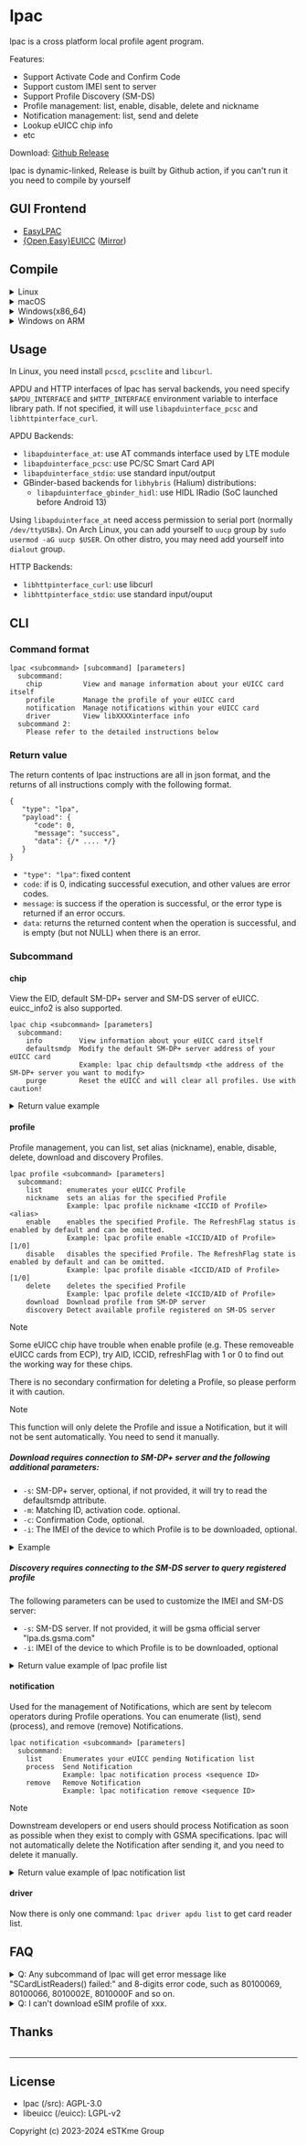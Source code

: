 # lpac

lpac is a cross platform local profile agent program.

Features:

- Support Activate Code and Confirm Code
- Support custom IMEI sent to server
- Support Profile Discovery (SM-DS)
- Profile management: list, enable, disable, delete and nickname
- Notification management: list, send and delete
- Lookup eUICC chip info
- etc

Download:
[Github Release](https://github.com/estkme-group/lpac/releases/latest)

lpac is dynamic-linked, Release is built by Github action, if you can't run it you need to compile by yourself

## GUI Frontend

- [EasyLPAC](https://github.com/creamlike1024/EasyLPAC)
- [{Open,Easy}EUICC](https://gitea.angry.im/PeterCxy/OpenEUICC) ([Mirror](https://github.com/estkme-group/openeuicc))

## Compile

<details>
<summary>Linux</summary>

- Debian/Ubuntu

```bash
sudo apt install build-essential cmake git g++ libpcsclite-dev libcurl4-openssl-dev
git clone --depth=1 https://github.com/estkme-group/lpac
cd lpac
./scripts/build.sh make
```

then execute `./output/lpac` to use.

- Droidian

Same as normal Debian/Ubuntu, however, in order to build the GBinder backends, you will need `libgbinder-dev`, `glib2.0-dev`, and you will have to set `-DLPAC_APDU_INTERFACE_GBINDER=ON` when invoking `cmake`.

</details>

<details>
<summary>macOS</summary>

- Install [Homebrew](https://brew.sh/).

```bash
git clone --depth=1 https://github.com/estkme-group/lpac
cd lpac
./scripts/build.sh make
```

</details>

<details>
<summary>Windows(x86_64)</summary>

Windows need prebuilt libcurl.dll, you can replace the download link to newest curl version.

- Build on Linux(MINGW)

```bash
sudo apt install build-essential cmake git g++ libpcsclite-dev libcurl4-openssl-dev gcc-mingw-w64 g++-mingw-w64
git clone --depth=1 https://github.com/estkme-group/lpac
cd lpac
./scripts/build.sh mingw
```

- Build on Windows(MSYS2)

```bash
pacman -S mingw-w64-x86_64-cmake mingw-w64-x86_64-gcc
git clone --depth=1 https://github.com/estkme-group/lpac
cd lpac
./scripts/build.sh mingw
```

- Build on Windows(Cygwin)

With `gcc-core` `gcc-g++` `make` `cmake` `unzip` `wget` installed

```bash
git clone --depth=1 https://github.com/estkme-group/lpac
cd lpac
./scripts/build.sh mingw
```

To run it outside Cygwin shell, you need copy `cygwin1.dll` to the program folder to distribute.
`cygwin1.dll` is located in `C:\cygwin64\bin\cygwin1.dll` (Default Cygwin installation location)

</details>

<details>
<summary>Windows on ARM</summary>

- Cross compile on Windows/Linux host(arm64,x86_64 and more architecture) with zig

Install [zig](https://ziglang.org/download/)

```bash
git clone --depth=1 https://github.com/estkme-group/lpac
cd lpac
./scripts/build.sh woa-zig
```

- Cross compile on Linux x86_64 host(GNU toolchain)

```bash
git clone --depth=1 https://github.com/estkme-group/lpac
cd lpac
./scripts/build.sh woa-mingw
```

- Build on Windows(MSYS2)

It is possible to build on **WoA devices** with [MSYS2 ARM64 Support](https://www.msys2.org/wiki/arm64/)

You may need to install `mingw-w64-clang-aarch64-cmake`, `mingw-w64-clang-aarch64-clang` and modify `cmake/linux-mingw64.cmake`(replace toolchain).

Download prebuilt curl dll is also needed. Refer to the previous compilation steps.

</details>

## Usage

In Linux, you need install `pcscd`, `pcsclite` and `libcurl`.

APDU and HTTP interfaces of lpac has serval backends, you need specify `$APDU_INTERFACE` and `$HTTP_INTERFACE` environment variable to interface library path. If not specified, it will use `libapduinterface_pcsc` and `libhttpinterface_curl`.

APDU Backends:

- `libapduinterface_at`: use AT commands interface used by LTE module
- `libapduinterface_pcsc`: use PC/SC Smart Card API
- `libapduinterface_stdio`: use standard input/output
- GBinder-based backends for `libhybris` (Halium) distributions:
  - `libapduinterface_gbinder_hidl`: use HIDL IRadio (SoC launched before Android 13)

Using `libapduinterface_at` need access permission to serial port (normally `/dev/ttyUSBx`). On Arch Linux, you can add yourself to `uucp` group by `sudo usermod -aG uucp $USER`. On other distro, you may need add yourself into `dialout` group.

HTTP Backends:

- `libhttpinterface_curl`: use libcurl
- `libhttpinterface_stdio`: use standard input/ouput

## CLI

### Command format

```plain
lpac <subcommand> [subcommand] [parameters]
  subcommand:
    chip          View and manage information about your eUICC card itself
    profile       Manage the profile of your eUICC card
    notification  Manage notifications within your eUICC card
    driver        View libXXXXinterface info
  subcommand 2:
    Please refer to the detailed instructions below
```

### Return value

The return contents of lpac instructions are all in json format, and the returns of all instructions comply with the following format.

```jsonc
{
   "type": "lpa",
   "payload": {
      "code": 0,
      "message": "success",
      "data": {/* .... */}
   }
}
```

- `"type": "lpa"`: fixed content
- `code`: if is 0, indicating successful execution, and other values are error codes.
- `message`: is success if the operation is successful, or the error type is returned if an error occurs.
- `data`: returns the returned content when the operation is successful, and is empty (but not NULL) when there is an error.

### Subcommand

#### chip

View the EID, default SM-DP+ server and SM-DS server of eUICC. euicc_info2 is also supported.

```plain
lpac chip <subcommand> [parameters]
  subcommand:
    info         View information about your eUICC card itself
    defaultsmdp  Modify the default SM-DP+ server address of your eUICC card
                 Example: lpac chip defaultsmdp <the address of the SM-DP+ server you want to modify>
    purge        Reset the eUICC and will clear all profiles. Use with caution!
```

<details>

<summary>Return value example</summary>

```json
{
  "type": "lpa",
  "payload": {
    "code": 0,
    "message": "success",
    "data": {
      "eidValue": "[EID]",
      "EuiccConfiguredAddresses": {
        "defaultDpAddress": null,
        "rootDsAddress": "testrootsmds.gsma.com"
      },
      "EUICCInfo2": {
        "profileVersion": "2.1.0",
        "svn": "2.2.0",
        "euiccFirmwareVer": "4.6.0",
        "extCardResource": {
          "installedApplication": 0,
          "freeNonVolatileMemory": 291666,
          "freeVolatileMemory": 5970
        },
        "uiccCapability": [
          "usimSupport",
          "isimSupport",
          "csimSupport",
          "akaMilenage",
          "akaCave",
          "akaTuak128",
          "akaTuak256",
          "gbaAuthenUsim",
          "gbaAuthenISim",
          "eapClient",
          "javacard",
          "multipleUsimSupport",
          "multipleIsimSupport"
        ],
        "ts102241Version": "9.2.0",
        "globalplatformVersion": "2.3.0",
        "rspCapability": [
          "additionalProfile",
          "testProfileSupport"
        ],
        "euiccCiPKIdListForVerification": [
          "81370f5125d0b1d408d4c3b232e6d25e795bebfb"
        ],
        "euiccCiPKIdListForSigning": [
          "81370f5125d0b1d408d4c3b232e6d25e795bebfb"
        ],
        "euiccCategory": null,
        "forbiddenProfilePolicyRules": [
          "pprUpdateControl",
          "ppr1"
        ],
        "ppVersion": "0.0.1",
        "sasAcreditationNumber": "GI-BA-UP-0419",
        "certificationDataObject": {
          "platformLabel": "1.2.840.1234567/myPlatformLabel",
          "discoveryBaseURL": "https://mycompany.com/myDLOARegistrar"
        }
      }
    }
  }
}
```

\* Starting from SGP.22 v2.1, `javacardVersion` is renamed to `ts102241Version` \
\*\* SGP.22 has been a typo, `sasAcreditationNumber` should be `sasAccreditationNumber`

</details>

#### profile

Profile management, you can list, set alias (nickname), enable, disable, delete, download and discovery Profiles.

```plain
lpac profile <subcommand> [parameters]
  subcommand:
    list      enumerates your eUICC Profile
    nickname  sets an alias for the specified Profile
              Example: lpac profile nickname <ICCID of Profile> <alias>
    enable    enables the specified Profile. The RefreshFlag status is enabled by default and can be omitted.
              Example: lpac profile enable <ICCID/AID of Profile> [1/0]
    disable   disables the specified Profile. The RefreshFlag state is enabled by default and can be omitted.
              Example: lpac profile disable <ICCID/AID of Profile> [1/0]
    delete    deletes the specified Profile
              Example: lpac profile delete <ICCID/AID of Profile>
    download  Download profile from SM-DP server
    discovery Detect available profile registered on SM-DS server
```

> [!NOTE]
> Some eUICC chip have trouble when enable profile (e.g. These removeable eUICC cards from ECP), try AID, ICCID, refreshFlag with 1 or 0 to find out the working way for these chips.

There is no secondary confirmation for deleting a Profile, so please perform it with caution.
> [!NOTE]
> This function will only delete the Profile and issue a Notification, but it will not be sent automatically. You need to send it manually.

##### Download requires connection to SM-DP+ server and the following additional parameters:

- `-s`: SM-DP+ server, optional, if not provided, it will try to read the defaultsmdp attribute.
- `-m`: Matching ID, activation code. optional.
- `-c`: Confirmation Code, optional.
- `-i`: The IMEI of the device to which Profile is to be downloaded, optional.

<details>

<summary>Example</summary>

```bash
./lpac profile download -s rsp.truphone.com -m "QR-G-5C-1LS-1W1Z9P7"
```

</details>

##### Discovery requires connecting to the SM-DS server to query registered profile

The following parameters can be used to customize the IMEI and SM-DS server:

- `-s`: SM-DS server. If not provided, it will be gsma official server "lpa.ds.gsma.com"
- `-i`: IMEI of the device to which Profile is to be downloaded, optional

<details>

<summary>Return value example of lpac profile list</summary>

```json
{
  "type": "lpa",
  "payload": {
    "code": 0,
    "message": "success",
    "data": [
      {
        "iccid": "89353...",
        "isdpAid": "A0000005591010FFFFFFFF8900001000",
        "profileState": "disabled",
        "profileNickname": null,
        "serviceProviderName": "Vodafone IE",
        "profileName": "Vodafone IE eSIM",
        "iconType": "png",
        "icon": "iVBO...",
        "profileClass": "operational"
      },
      {
        "iccid": "89012...",
        "isdpAid": "A0000005591010FFFFFFFF8900001100",
        "profileState": "disabled",
        "profileNickname": null,
        "serviceProviderName": "T-Mobile",
        "profileName": "CONVSIM5G_Adaptive",
        "iconType": "png",
        "icon": "iVBO...",
        "profileClass": "operational"
      },
      {
        "iccid": "89444...",
        "isdpAid": "A0000005591010FFFFFFFF8900001200",
        "profileState": "enabled",
        "profileNickname": null,
        "serviceProviderName": "BetterRoaming",
        "profileName": "BetterRoaming",
        "iconType": "none",
        "icon": null,
        "profileClass": "operational"
      },
      {
        "iccid": "89852...",
        "isdpAid": "A0000005591010FFFFFFFF8900001300",
        "profileState": "disabled",
        "profileNickname": null,
        "serviceProviderName": "Redtea Mobile",
        "profileName": "RedteaGO",
        "iconType": "none",
        "icon": null,
        "profileClass": "operational"
      }
    ]
  }
}
```

- `iccid`: ICCID of Profile
- `isdpAid`: Aid of Profile
- `profileState`: State of Profile, "Enabled" or "Disabled"
- `profileNickname`: Nickname of Profile
- `serviceProviderName`: Telecom operators of Profile
- `profileName`: Name of Profile
- `iconType`: Profile icon data struct, "none", "png", "jpg"
- `icon`: Profile icon data in base64
- `profileClass`: Type of Profile

</details>

#### notification

Used for the management of Notifications, which are sent by telecom operators during Profile operations. You can enumerate (list), send (process), and remove (remove) Notifications.

```plain
lpac notification <subcommand> [parameters]
  subcommand:
    list     Enumerates your eUICC pending Notification list
    process  Send Notification
             Example: lpac notification process <sequence ID>
    remove   Remove Notification
             Example: lpac notification remove <sequence ID>
```

> [!NOTE]
> Downstream developers or end users should process Notification as soon as possible when they exist to comply with GSMA specifications. lpac will not automatically delete the Notification after sending it, and you need to delete it manually.

<details>

<summary>Return value example of lpac notification list</summary>

```json
{
  "type": "lpa",
  "payload": {
    "code": 0,
    "message": "success",
    "data": [
      {
        "seqNumber": 178,
        "profileManagementOperation": "install",
        "notificationAddress": "rsp-eu.redteamobile.com",
        "iccid": "89852..."
      },
      {
        "seqNumber": 215,
        "profileManagementOperation": "disable",
        "notificationAddress": "cust-005-v4-prod-atl2.gdsb.net",
        "iccid": "89012..."
      },
      {
        "seqNumber": 216,
        "profileManagementOperation": "enable",
        "notificationAddress": "rsp.truphone.com",
        "iccid": "89444..."
      }
    ]
  }
}
```

- `seqNumber`: Sequence ID
- `profileManagementOperation`: Which operation generated this notification
- `notificationAddress`: Profile's notification reporting server address

</details>

#### driver

Now there is only one command: `lpac driver apdu list` to get card reader list.

## FAQ

<details>
<summary>Q: Any subcommand of lpac will get error message like "SCardListReaders() failed:" and 8-digits error code, such as 80100069, 80100066, 8010002E, 8010000F and so on.</summary>

A:

- 80100069 means your UICC is not plugged correctly
- 80100066 means your card has no response, please clean the pin and plug in again
- 8010002E means communication error
- 8010000F means the card is not a eUICC, or detect wrong card reader like Yubikey. For latter one, you can use `lpac driver apdu list` to list all reader and use `$DRIVER_IFID` to specify correct card reader
- for others, Google is your friend.

</details>

<details>
<summary>Q: I can't download eSIM profile of xxx.</summary>

A: The verification of SM-DP+ servers of telecom operators is diverse. Please check whether the parameters you enter are consistent with those provided to you by the telecom operators. Some telecom operators issue profiles in the form of push, which may require the use of lpac's discovery and custom IMEI function.

</details>

## Thanks

<a href="https://github.com/estkme-group/lpac/graphs/contributors">
  <img src="https://contrib.rocks/image?repo=estkme-group/lpac" alt="" />
</a>

---

## License

- lpac (/src): AGPL-3.0
- libeuicc (/euicc): LGPL-v2

Copyright (c) 2023-2024 eSTKme Group
